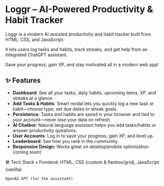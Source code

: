 # Loggr – AI-Powered Productivity & Habit Tracker

Loggr is a modern AI assisted productivity and habit tracker built from HTML, CSS, and JavaScript. 

It lets users log tasks and habits, track streaks, and get help from an integrated ChatGPT assistant.

Save your progress, gain XP, and stay motivated all in a modern web app!

## ✨ Features

- **Dashboard**: See all your tasks, daily habits, upcoming items, XP, and streaks at a glance.
- **Add Tasks & Habits**: Smart modal lets you quickly log a new task or habit—choose type, set due dates or streak goals.
- **Persistence**: Tasks and habits are saved in your browser and tied to your account—never lose your data on refresh.
- **AI Chatbot**: Natural language assistant helps you add tasks/habits or answer productivity questions.
- **User Accounts**: Log in to save your progress, gain XP, and level up.
- **Leaderboard**: See how you rank in the community.
- **Responsive Design**: Works great on desktop(mobile optimization coming soon)


🛠 Tech Stack
	•	Frontend: HTML, CSS (custom & flexbox/grid), JavaScript (vanilla)

    OpenAI GPT (for the assistant)


